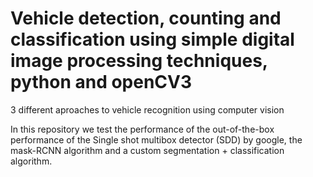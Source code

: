# Vehicle detection, counting and classification using simple digital image processing techniques, python and openCV3
3 different aproaches to vehicle recognition using computer vision

In this repository we test the performance of the out-of-the-box performance of the Single shot multibox detector (SDD) by google, the mask-RCNN algorithm and a custom segmentation + classification algorithm.
